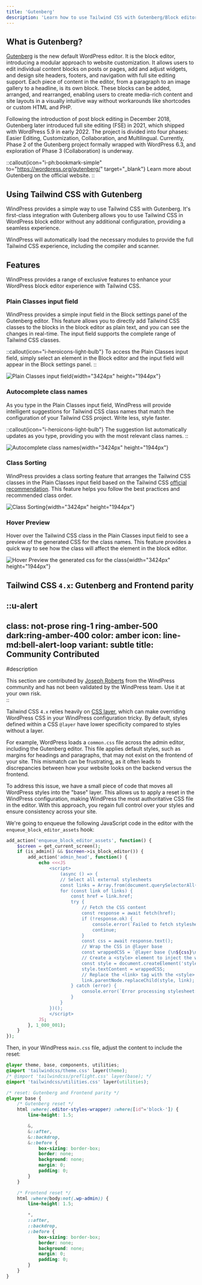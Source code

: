 ```yaml
---
title: 'Gutenberg'
description: 'Learn how to use Tailwind CSS with Gutenberg/Block editor in WordPress.'
---
```


## What is Gutenberg?

[Gutenberg](https://wordpress.org/gutenberg/) is the new default WordPress editor. It is the block editor, introducing a modular approach to website customization. It allows users to edit individual content blocks on posts or pages, add and adjust widgets, and design site headers, footers, and navigation with full site editing support. Each piece of content in the editor, from a paragraph to an image gallery to a headline, is its own block. These blocks can be added, arranged, and rearranged, enabling users to create media-rich content and site layouts in a visually intuitive way without workarounds like shortcodes or custom HTML and PHP.

Following the introduction of post block editing in December 2018, Gutenberg later introduced full site editing (FSE) in 2021, which shipped with WordPress 5.9 in early 2022. The project is divided into four phases: Easier Editing, Customization, Collaboration, and Multilingual. Currently, Phase 2 of the Gutenberg project formally wrapped with WordPress 6.3, and exploration of Phase 3 (Collaboration) is underway.

::callout{icon="i-ph:bookmark-simple" to="https://wordpress.org/gutenberg/" target="_blank"}
Learn more about Gutenberg on the official website.
::

## Using Tailwind CSS with Gutenberg

WindPress provides a simple way to use Tailwind CSS with Gutenberg. It's first-class integration with Gutenberg allows you to use Tailwind CSS in WordPress block editor without any additional configuration, providing a seamless experience.

WindPress will automatically load the necessary modules to provide the full Tailwind CSS experience, including the compiler and scanner.

## Features

WindPress provides a range of exclusive features to enhance your WordPress block editor experience with Tailwind CSS.


### Plain Classes input field

WindPress provides a simple input field in the Block settings panel of the Gutenberg editor. This feature allows you to directly add Tailwind CSS classes to the blocks in the block editor as plain text, and you can see the changes in real-time. The input field supports the complete range of Tailwind CSS classes.

::callout{icon="i-heroicons-light-bulb"}
To access the Plain Classes input field, simply select an element in the Block editor and the input field will appear in the Block settings panel.
::

![Plain Classes input field](/img/content/docs/integrations/gutenberg/screenshot-1.png){width="3424px" height="1944px"}

### Autocomplete class names

As you type in the Plain Classes input field, WindPress will provide intelligent suggestions for Tailwind CSS class names that match the configuration of your Tailwind CSS project. Write less, style faster.

::callout{icon="i-heroicons-light-bulb"}
The suggestion list automatically updates as you type, providing you with the most relevant class names.
::

![Autocomplete class names](/img/content/docs/integrations/gutenberg/screenshot-2.png){width="3424px" height="1944px"}

### Class Sorting

WindPress provides a class sorting feature that arranges the Tailwind CSS classes in the Plain Classes input field based on the Tailwind CSS [official recommendation](https://tailwindcss.com/blog/automatic-class-sorting-with-prettier). This feature helps you follow the best practices and recommended class order.

![Class Sorting](/img/content/docs/integrations/gutenberg/screenshot-3.png){width="3424px" height="1944px"}

### Hover Preview

Hover over the Tailwind CSS class in the Plain Classes input field to see a preview of the generated CSS for the class names. This feature provides a quick way to see how the class will affect the element in the block editor.

![Hover Preview the generated css for the class](/img/content/docs/integrations/gutenberg/screenshot-4.png){width="3424px" height="1944px"}

## Tailwind CSS `4.x`: Gutenberg and Frontend parity

::u-alert
---
class: not-prose ring-1 ring-amber-500 dark:ring-amber-400
color: amber
icon: line-md:bell-alert-loop
variant: subtle
title: Community Contributed
---
#description
<div class="leading-6">
This section are contributed by <a href="https://www.facebook.com/groups/1142662969627943/posts/1741469063080661" target="_blank" class="underline">Joseph Roberts</a> from the WindPress community and has not been validated by the WindPress team. Use it at your own risk.
</div>
::

Tailwind CSS `4.x` relies heavily on [CSS layer](https://developer.mozilla.org/en-US/docs/Web/CSS/@layer), which can make overriding WordPress CSS in your WindPress configuration tricky. By default, styles defined within a CSS `@layer` have lower specificity compared to styles without a layer.

For example, WordPress loads a `common.css` file across the admin editor, including the Gutenberg editor. This file applies default styles, such as margins for headings and paragraphs, that may not exist on the frontend of your site. This mismatch can be frustrating, as it often leads to discrepancies between how your website looks on the backend versus the frontend.

To address this issue, we have a small piece of code that moves all WordPress styles into the "base" layer. This allows us to apply a reset in the WindPress configuration, making WindPress the most authoritative CSS file in the editor. With this approach, you regain full control over your styles and ensure consistency across your site.

We're going to enqueue the following JavaScript code in the editor with the `enqueue_block_editor_assets` hook: 

```php
add_action('enqueue_block_editor_assets', function() {
    $screen = get_current_screen();
    if (is_admin() && $screen->is_block_editor()) {
        add_action('admin_head', function() {
            echo <<<JS
                <script>
                    (async () => {
                    // Select all external stylesheets
                    const links = Array.from(document.querySelectorAll('link[rel="stylesheet"]'));
                    for (const link of links) {
                        const href = link.href;
                        try {
                            // Fetch the CSS content
                            const response = await fetch(href);
                            if (!response.ok) {
                                console.error(`Failed to fetch stylesheet: ${href}`);
                                continue;
                            }
                            const css = await response.text();
                            // Wrap the CSS in @layer base
                            const wrappedCSS = `@layer base {\n${css}\n}`;
                            // Create a <style> element to inject the wrapped CSS
                            const style = document.createElement('style');
                            style.textContent = wrappedCSS;
                            // Replace the <link> tag with the <style> tag
                            link.parentNode.replaceChild(style, link);
                        } catch (error) {
                            console.error(`Error processing stylesheet: ${href}`, error);
                        }
                    }
                })();
                </script>
            JS;
        }, 1_000_001);
    }
});
```

Then, in your WindPress `main.css` file, adjust the content to include the reset:

```css [main.css]
@layer theme, base, components, utilities;
@import 'tailwindcss/theme.css' layer(theme);
/* @import 'tailwindcss/preflight.css' layer(base); */
@import 'tailwindcss/utilities.css' layer(utilities);

/* reset: Gutenberg and Frontend parity */
@layer base {
    /* Gutenberg reset */
    html :where(.editor-styles-wrapper) :where([id^='block-']) {
        line-height: 1.5;

        &,
        &::after,
        &::backdrop,
        &::before {
            box-sizing: border-box;
            border: none;
            background: none;
            margin: 0;
            padding: 0;
        }
    }

    /* Frontend reset */
    html :where(body:not(.wp-admin)) {
        line-height: 1.5;

        *,
        ::after,
        ::backdrop,
        ::before {
            box-sizing: border-box;
            border: none;
            background: none;
            margin: 0;
            padding: 0;
        }
    }
}
```

